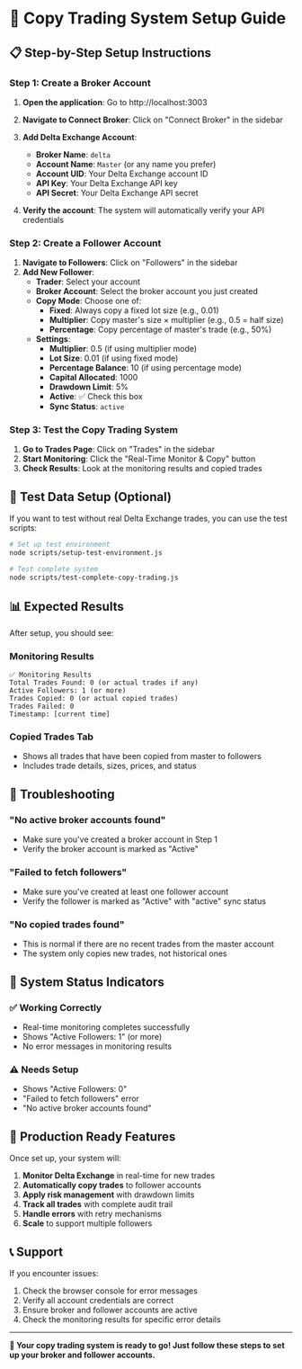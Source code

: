 # 🚀 **Copy Trading System Setup Guide**

## 📋 **Step-by-Step Setup Instructions**

### **Step 1: Create a Broker Account**

1. **Open the application**: Go to http://localhost:3003
2. **Navigate to Connect Broker**: Click on "Connect Broker" in the sidebar
3. **Add Delta Exchange Account**:
   - **Broker Name**: `delta`
   - **Account Name**: `Master` (or any name you prefer)
   - **Account UID**: Your Delta Exchange account ID
   - **API Key**: Your Delta Exchange API key
   - **API Secret**: Your Delta Exchange API secret

4. **Verify the account**: The system will automatically verify your API credentials

### **Step 2: Create a Follower Account**

1. **Navigate to Followers**: Click on "Followers" in the sidebar
2. **Add New Follower**:
   - **Trader**: Select your account
   - **Broker Account**: Select the broker account you just created
   - **Copy Mode**: Choose one of:
     - **Fixed**: Always copy a fixed lot size (e.g., 0.01)
     - **Multiplier**: Copy master's size × multiplier (e.g., 0.5 = half size)
     - **Percentage**: Copy percentage of master's trade (e.g., 50%)
   - **Settings**:
     - **Multiplier**: 0.5 (if using multiplier mode)
     - **Lot Size**: 0.01 (if using fixed mode)
     - **Percentage Balance**: 10 (if using percentage mode)
     - **Capital Allocated**: 1000
     - **Drawdown Limit**: 5%
     - **Active**: ✅ Check this box
     - **Sync Status**: `active`

### **Step 3: Test the Copy Trading System**

1. **Go to Trades Page**: Click on "Trades" in the sidebar
2. **Start Monitoring**: Click the "Real-Time Monitor & Copy" button
3. **Check Results**: Look at the monitoring results and copied trades

## 🧪 **Test Data Setup (Optional)**

If you want to test without real Delta Exchange trades, you can use the test scripts:

```bash
# Set up test environment
node scripts/setup-test-environment.js

# Test complete system
node scripts/test-complete-copy-trading.js
```

## 📊 **Expected Results**

After setup, you should see:

### **Monitoring Results**
```
✅ Monitoring Results
Total Trades Found: 0 (or actual trades if any)
Active Followers: 1 (or more)
Trades Copied: 0 (or actual copied trades)
Trades Failed: 0
Timestamp: [current time]
```

### **Copied Trades Tab**
- Shows all trades that have been copied from master to followers
- Includes trade details, sizes, prices, and status

## 🔧 **Troubleshooting**

### **"No active broker accounts found"**
- Make sure you've created a broker account in Step 1
- Verify the broker account is marked as "Active"

### **"Failed to fetch followers"**
- Make sure you've created at least one follower account
- Verify the follower is marked as "Active" with "active" sync status

### **"No copied trades found"**
- This is normal if there are no recent trades from the master account
- The system only copies new trades, not historical ones

## 🎯 **System Status Indicators**

### **✅ Working Correctly**
- Real-time monitoring completes successfully
- Shows "Active Followers: 1" (or more)
- No error messages in monitoring results

### **⚠️ Needs Setup**
- Shows "Active Followers: 0"
- "Failed to fetch followers" error
- "No active broker accounts found"

## 🚀 **Production Ready Features**

Once set up, your system will:

1. **Monitor Delta Exchange** in real-time for new trades
2. **Automatically copy trades** to follower accounts
3. **Apply risk management** with drawdown limits
4. **Track all trades** with complete audit trail
5. **Handle errors** with retry mechanisms
6. **Scale** to support multiple followers

## 📞 **Support**

If you encounter issues:

1. Check the browser console for error messages
2. Verify all account credentials are correct
3. Ensure broker and follower accounts are active
4. Check the monitoring results for specific error details

---

**🎯 Your copy trading system is ready to go! Just follow these steps to set up your broker and follower accounts.** 